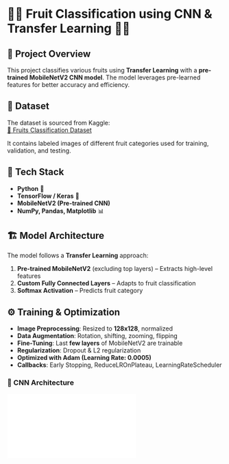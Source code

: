 # 🍎🍌 Fruit Classification using CNN & Transfer Learning 🍊🍇  

## 📌 Project Overview  
This project classifies various fruits using **Transfer Learning** with a **pre-trained MobileNetV2 CNN model**. The model leverages pre-learned features for better accuracy and efficiency.  

## 📂 Dataset  
The dataset is sourced from Kaggle:  
[🔗 Fruits Classification Dataset](https://www.kaggle.com/datasets/cheedipavankumar/fruits-classification)  

It contains labeled images of different fruit categories used for training, validation, and testing.  

## 🚀 Tech Stack  
- **Python** 🐍  
- **TensorFlow / Keras** 🤖  
- **MobileNetV2 (Pre-trained CNN)**  
- **NumPy, Pandas, Matplotlib** 📊  

## 🏗️ Model Architecture  
The model follows a **Transfer Learning** approach:  
1. **Pre-trained MobileNetV2** (excluding top layers) – Extracts high-level features  
2. **Custom Fully Connected Layers** – Adapts to fruit classification  
3. **Softmax Activation** – Predicts fruit category  

 

## ⚙️ Training & Optimization  
- **Image Preprocessing**: Resized to **128x128**, normalized  
- **Data Augmentation**: Rotation, shifting, zooming, flipping  
- **Fine-Tuning**: Last **few layers** of MobileNetV2 are trainable  
- **Regularization**: Dropout & L2 regularization  
- **Optimized with Adam (Learning Rate: 0.0005)**  
- **Callbacks**: Early Stopping, ReduceLROnPlateau, LearningRateScheduler  


### 🔹 CNN Architecture  
![CNN Model](README.md)  


